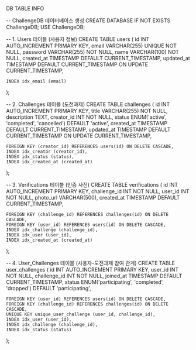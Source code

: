 DB TABLE INFO

-- ChallengeDB 데이터베이스 생성
CREATE DATABASE IF NOT EXISTS ChallengeDB;
USE ChallengeDB;

-- 1. Users 테이블 (사용자 정보)
CREATE TABLE users (
    id INT AUTO_INCREMENT PRIMARY KEY,
    email VARCHAR(255) UNIQUE NOT NULL,
    password VARCHAR(255) NOT NULL,
    name VARCHAR(100) NOT NULL,
    created_at TIMESTAMP DEFAULT CURRENT_TIMESTAMP,
    updated_at TIMESTAMP DEFAULT CURRENT_TIMESTAMP ON UPDATE CURRENT_TIMESTAMP,
    
    INDEX idx_email (email)
);

-- 2. Challenges 테이블 (도전과제)
CREATE TABLE challenges (
    id INT AUTO_INCREMENT PRIMARY KEY,
    title VARCHAR(255) NOT NULL,
    description TEXT,
    creator_id INT NOT NULL,
    status ENUM('active', 'completed', 'cancelled') DEFAULT 'active',
    created_at TIMESTAMP DEFAULT CURRENT_TIMESTAMP,
    updated_at TIMESTAMP DEFAULT CURRENT_TIMESTAMP ON UPDATE CURRENT_TIMESTAMP,
    
    FOREIGN KEY (creator_id) REFERENCES users(id) ON DELETE CASCADE,
    INDEX idx_creator (creator_id),
    INDEX idx_status (status),
    INDEX idx_created_at (created_at)
);

-- 3. Verifications 테이블 (인증 사진)
CREATE TABLE verifications (
    id INT AUTO_INCREMENT PRIMARY KEY,
    challenge_id INT NOT NULL,
    user_id INT NOT NULL,
    photo_url VARCHAR(500),
    created_at TIMESTAMP DEFAULT CURRENT_TIMESTAMP,
    
    FOREIGN KEY (challenge_id) REFERENCES challenges(id) ON DELETE CASCADE,
    FOREIGN KEY (user_id) REFERENCES users(id) ON DELETE CASCADE,
    INDEX idx_challenge (challenge_id),
    INDEX idx_user (user_id),
    INDEX idx_created_at (created_at)
);

-- 4. User_Challenges 테이블 (사용자-도전과제 참여 관계)
CREATE TABLE user_challenges (
    id INT AUTO_INCREMENT PRIMARY KEY,
    user_id INT NOT NULL,
    challenge_id INT NOT NULL,
    joined_at TIMESTAMP DEFAULT CURRENT_TIMESTAMP,
    status ENUM('participating', 'completed', 'dropped') DEFAULT 'participating',
    
    FOREIGN KEY (user_id) REFERENCES users(id) ON DELETE CASCADE,
    FOREIGN KEY (challenge_id) REFERENCES challenges(id) ON DELETE CASCADE,
    UNIQUE KEY unique_user_challenge (user_id, challenge_id),
    INDEX idx_user (user_id),
    INDEX idx_challenge (challenge_id),
    INDEX idx_status (status)
);